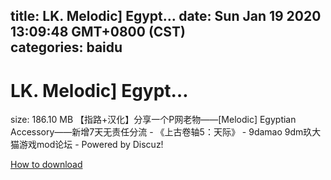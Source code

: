 
title: LK. Melodic] Egypt…
date: Sun Jan 19 2020 13:09:48 GMT+0800 (CST)    
categories: baidu
---

# LK. Melodic] Egypt…
size: 186.10 MB
 【指路+汉化】分享一个P网老物——[Melodic] Egyptian Accessory——新增7天无责任分流 - 《上古卷轴5：天际》 - 9damao 9dm玖大猫游戏mod论坛 - Powered by Discuz!
 

[How to download](https://bpcam.bemobtrk.com/go/2ceec3aa-1ca2-46d6-b9ff-aaa5c184517c?jno=724)